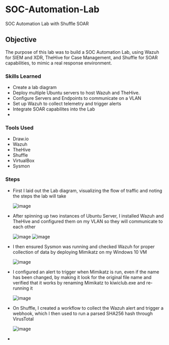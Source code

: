 # SOC-Automation-Lab
SOC Automation Lab with Shuffle SOAR

## Objective
The purpose of this lab was to build a SOC Automation Lab, using Wazuh for SIEM and XDR, TheHive for Case Management, and Shuffle for SOAR capabilities, to mimic a real response environment.
  
### Skills Learned
- Create a lab diagram 
- Deploy multiple Ubuntu servers to host Wazuh and TheHive.
- Configure Servers and Endpoints to communicate on a VLAN
- Set up Wazuh to collect telemetry and trigger alerts
- Integrate SOAR capabilites into the Lab
- 


### Tools Used

- Draw.io
- Wazuh
- TheHive
- Shuffle
- VirtualBox
- Sysmon
  

### Steps

- First I laid out the Lab diagram, visualizing the flow of traffic and noting the steps the lab will take

  ![image](https://github.com/user-attachments/assets/090bde27-860c-40cd-8614-bb93e16001f1)

- After spinning up two instances of Ubuntu Server, I installed Wazuh and TheHive and configured them on my VLAN so they will communicate to each other

  ![image](https://github.com/user-attachments/assets/11abf1f7-0f6d-4a64-8193-2f25167bd976)
  ![image](https://github.com/user-attachments/assets/aeb7534d-d263-4846-bb62-1198d7ce88ee)

- I then ensured Sysmon was running and checked Wazuh for proper collection of data by deploying Mimikatz on my Windows 10 VM

  ![image](https://github.com/user-attachments/assets/d7fff846-9632-4a0f-9229-f0bb4a4dad64)

- I configured an alert to trigger when Mimikatz is run, even if the name has been changed, by making it look for the original file name and verified that it works by renaming Mimikatz to kiwiclub.exe and re-running it

  ![image](https://github.com/user-attachments/assets/869da7c7-7675-4c16-b46b-70d61c1e8150)

- On Shuffle, I created a workflow to collect the Wazuh alert and trigger a webhook, which I then used to run a parsed SHA256 hash through VirusTotal

  ![image](https://github.com/user-attachments/assets/3fd20895-ec94-4376-9728-85196032118d)


- 

